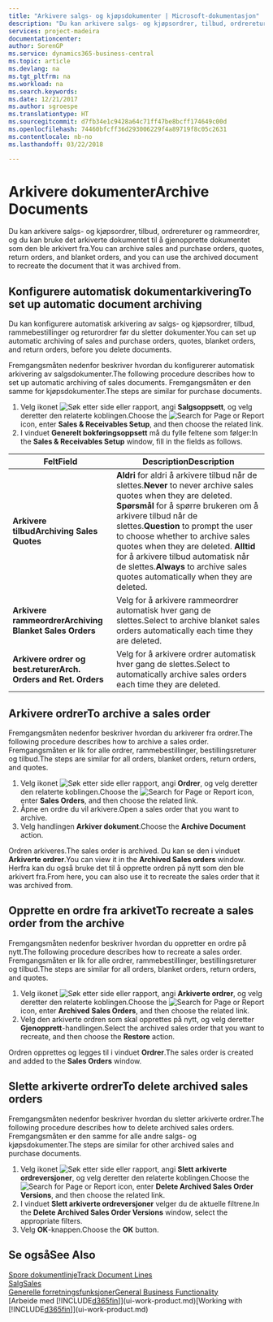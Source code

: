 ```yaml
---
title: "Arkivere salgs- og kjøpsdokumenter | Microsoft-dokumentasjon"
description: "Du kan arkivere salgs- og kjøpsordrer, tilbud, ordrereturer og rammeordrer, og du kan bruke det arkiverte dokumentet til å gjenopprette dokumentet som den ble arkivert fra."
services: project-madeira
documentationcenter: 
author: SorenGP
ms.service: dynamics365-business-central
ms.topic: article
ms.devlang: na
ms.tgt_pltfrm: na
ms.workload: na
ms.search.keywords: 
ms.date: 12/21/2017
ms.author: sgroespe
ms.translationtype: HT
ms.sourcegitcommit: d7fb34e1c9428a64c71ff47be8bcff174649c00d
ms.openlocfilehash: 74460bfcff36d293006229f4a89719f8c05c2631
ms.contentlocale: nb-no
ms.lasthandoff: 03/22/2018

---
```

# <a name="archive-documents"></a><span data-ttu-id="0df9d-103">Arkivere dokumenter</span><span class="sxs-lookup"><span data-stu-id="0df9d-103">Archive Documents</span></span>
<span data-ttu-id="0df9d-104">Du kan arkivere salgs- og kjøpsordrer, tilbud, ordrereturer og rammeordrer, og du kan bruke det arkiverte dokumentet til å gjenopprette dokumentet som den ble arkivert fra.</span><span class="sxs-lookup"><span data-stu-id="0df9d-104">You can archive sales and purchase orders, quotes, return orders, and blanket orders, and you can use the archived document to recreate the document that it was archived from.</span></span>

## <a name="to-set-up-automatic-document-archiving"></a><span data-ttu-id="0df9d-105">Konfigurere automatisk dokumentarkivering</span><span class="sxs-lookup"><span data-stu-id="0df9d-105">To set up automatic document archiving</span></span>  
<span data-ttu-id="0df9d-106">Du kan konfigurere automatisk arkivering av salgs- og kjøpsordrer, tilbud, rammebestillinger og returordrer før du sletter dokumenter.</span><span class="sxs-lookup"><span data-stu-id="0df9d-106">You can set up automatic archiving of sales and purchase orders, quotes, blanket orders, and return orders, before you delete documents.</span></span>

<span data-ttu-id="0df9d-107">Fremgangsmåten nedenfor beskriver hvordan du konfigurerer automatisk arkivering av salgsdokumenter.</span><span class="sxs-lookup"><span data-stu-id="0df9d-107">The following procedure describes how to set up automatic archiving of sales documents.</span></span> <span data-ttu-id="0df9d-108">Fremgangsmåten er den samme for kjøpsdokumenter.</span><span class="sxs-lookup"><span data-stu-id="0df9d-108">The steps are similar for purchase documents.</span></span>
1.  <span data-ttu-id="0df9d-109">Velg ikonet ![Søk etter side eller rapport](media/ui-search/search_small.png "Søk etter side eller rapport"), angi **Salgsoppsett**, og velg deretter den relaterte koblingen.</span><span class="sxs-lookup"><span data-stu-id="0df9d-109">Choose the ![Search for Page or Report](media/ui-search/search_small.png "Search for Page or Report icon") icon, enter **Sales & Receivables Setup**, and then choose the related link.</span></span>
2. <span data-ttu-id="0df9d-110">I vinduet **Generelt bokføringsoppsett** må du fylle feltene som følger:</span><span class="sxs-lookup"><span data-stu-id="0df9d-110">In the **Sales & Receivables Setup** window, fill in the fields as follows.</span></span>

|<span data-ttu-id="0df9d-111">Felt</span><span class="sxs-lookup"><span data-stu-id="0df9d-111">Field</span></span>|<span data-ttu-id="0df9d-112">Description</span><span class="sxs-lookup"><span data-stu-id="0df9d-112">Description</span></span>|
|-----|-----------|
|<span data-ttu-id="0df9d-113">**Arkivere tilbud**</span><span class="sxs-lookup"><span data-stu-id="0df9d-113">**Archiving Sales Quotes**</span></span>|<span data-ttu-id="0df9d-114">**Aldri** for aldri å arkivere tilbud når de slettes.</span><span class="sxs-lookup"><span data-stu-id="0df9d-114">**Never** to never archive sales quotes when they are deleted.</span></span> <span data-ttu-id="0df9d-115">**Spørsmål** for å spørre brukeren om å arkivere tilbud når de slettes.</span><span class="sxs-lookup"><span data-stu-id="0df9d-115">**Question** to prompt the user to choose whether to archive sales quotes when they are deleted.</span></span> <span data-ttu-id="0df9d-116">**Alltid** for å arkivere tilbud automatisk når de slettes.</span><span class="sxs-lookup"><span data-stu-id="0df9d-116">**Always** to archive sales quotes automatically when they are deleted.</span></span>|
|<span data-ttu-id="0df9d-117">**Arkivere rammeordrer**</span><span class="sxs-lookup"><span data-stu-id="0df9d-117">**Archiving Blanket Sales Orders**</span></span>|<span data-ttu-id="0df9d-118">Velg for å arkivere rammeordrer automatisk hver gang de slettes.</span><span class="sxs-lookup"><span data-stu-id="0df9d-118">Select to archive blanket sales orders automatically each time they are deleted.</span></span>|
|<span data-ttu-id="0df9d-119">**Arkivere ordrer og best.returer**</span><span class="sxs-lookup"><span data-stu-id="0df9d-119">**Arch. Orders and Ret. Orders**</span></span>|<span data-ttu-id="0df9d-120">Velg for å arkivere ordrer automatisk hver gang de slettes.</span><span class="sxs-lookup"><span data-stu-id="0df9d-120">Select to automatically archive sales orders each time they are deleted.</span></span>|

## <a name="to-archive-a-sales-order"></a><span data-ttu-id="0df9d-121">Arkivere ordrer</span><span class="sxs-lookup"><span data-stu-id="0df9d-121">To archive a sales order</span></span>
<span data-ttu-id="0df9d-122">Fremgangsmåten nedenfor beskriver hvordan du arkiverer fra ordrer.</span><span class="sxs-lookup"><span data-stu-id="0df9d-122">The following procedure describes how to archive a sales order.</span></span> <span data-ttu-id="0df9d-123">Fremgangsmåten er lik for alle ordrer, rammebestillinger, bestillingsreturer og tilbud.</span><span class="sxs-lookup"><span data-stu-id="0df9d-123">The steps are similar for all orders, blanket orders, return orders, and quotes.</span></span>

1.  <span data-ttu-id="0df9d-124">Velg ikonet ![Søk etter side eller rapport](media/ui-search/search_small.png "Søk etter side eller rapport"), angi **Ordrer**, og velg deretter den relaterte koblingen.</span><span class="sxs-lookup"><span data-stu-id="0df9d-124">Choose the ![Search for Page or Report](media/ui-search/search_small.png "Search for Page or Report icon") icon, enter **Sales Orders**, and then choose the related link.</span></span>  
2.  <span data-ttu-id="0df9d-125">Åpne en ordre du vil arkivere.</span><span class="sxs-lookup"><span data-stu-id="0df9d-125">Open a sales order that you want to archive.</span></span>  
3.  <span data-ttu-id="0df9d-126">Velg handlingen **Arkiver dokument**.</span><span class="sxs-lookup"><span data-stu-id="0df9d-126">Choose the **Archive Document** action.</span></span>

<span data-ttu-id="0df9d-127">Ordren arkiveres.</span><span class="sxs-lookup"><span data-stu-id="0df9d-127">The sales order is archived.</span></span> <span data-ttu-id="0df9d-128">Du kan se den i vinduet **Arkiverte ordrer**.</span><span class="sxs-lookup"><span data-stu-id="0df9d-128">You can view it in the **Archived Sales orders** window.</span></span> <span data-ttu-id="0df9d-129">Herfra kan du også bruke det til å opprette ordren på nytt som den ble arkivert fra.</span><span class="sxs-lookup"><span data-stu-id="0df9d-129">From here, you can also use it to recreate the sales order that it was archived from.</span></span>

## <a name="to-recreate-a-sales-order-from-the-archive"></a><span data-ttu-id="0df9d-130">Opprette en ordre fra arkivet</span><span class="sxs-lookup"><span data-stu-id="0df9d-130">To recreate a sales order from the archive</span></span>
<span data-ttu-id="0df9d-131">Fremgangsmåten nedenfor beskriver hvordan du oppretter en ordre på nytt.</span><span class="sxs-lookup"><span data-stu-id="0df9d-131">The following procedure describes how to recreate a sales order.</span></span> <span data-ttu-id="0df9d-132">Fremgangsmåten er lik for alle ordrer, rammebestillinger, bestillingsreturer og tilbud.</span><span class="sxs-lookup"><span data-stu-id="0df9d-132">The steps are similar for all orders, blanket orders, return orders, and quotes.</span></span>

1.  <span data-ttu-id="0df9d-133">Velg ikonet ![Søk etter side eller rapport](media/ui-search/search_small.png "Søk etter side eller rapport"), angi **Arkiverte ordrer**, og velg deretter den relaterte koblingen.</span><span class="sxs-lookup"><span data-stu-id="0df9d-133">Choose the ![Search for Page or Report](media/ui-search/search_small.png "Search for Page or Report icon") icon, enter **Archived Sales Orders**, and then choose the related link.</span></span>
2.  <span data-ttu-id="0df9d-134">Velg den arkiverte ordren som skal opprettes på nytt, og velg deretter **Gjenopprett**-handlingen.</span><span class="sxs-lookup"><span data-stu-id="0df9d-134">Select the archived sales order that you want to recreate, and then choose the **Restore** action.</span></span>  

<span data-ttu-id="0df9d-135">Ordren opprettes og legges til i vinduet **Ordrer**.</span><span class="sxs-lookup"><span data-stu-id="0df9d-135">The sales order is created and added to the **Sales Orders** window.</span></span>

## <a name="to-delete-archived-sales-orders"></a><span data-ttu-id="0df9d-136">Slette arkiverte ordrer</span><span class="sxs-lookup"><span data-stu-id="0df9d-136">To delete archived sales orders</span></span>
<span data-ttu-id="0df9d-137">Fremgangsmåten nedenfor beskriver hvordan du sletter arkiverte ordrer.</span><span class="sxs-lookup"><span data-stu-id="0df9d-137">The following procedure describes how to delete archived sales orders.</span></span> <span data-ttu-id="0df9d-138">Fremgangsmåten er den samme for alle andre salgs- og kjøpsdokumenter.</span><span class="sxs-lookup"><span data-stu-id="0df9d-138">The steps are similar for other archived sales and purchase documents.</span></span>

1.  <span data-ttu-id="0df9d-139">Velg ikonet ![Søk etter side eller rapport](media/ui-search/search_small.png "Søk etter side eller rapport"), angi **Slett arkiverte ordreversjoner**, og velg deretter den relaterte koblingen.</span><span class="sxs-lookup"><span data-stu-id="0df9d-139">Choose the ![Search for Page or Report](media/ui-search/search_small.png "Search for Page or Report icon") icon, enter **Delete Archived Sales Order Versions**, and then choose the related link.</span></span>  
2.  <span data-ttu-id="0df9d-140">I vinduet **Slett arkiverte ordreversjoner** velger du de aktuelle filtrene.</span><span class="sxs-lookup"><span data-stu-id="0df9d-140">In the **Delete Archived Sales Order Versions** window, select the appropriate filters.</span></span>  
3.  <span data-ttu-id="0df9d-141">Velg **OK**-knappen.</span><span class="sxs-lookup"><span data-stu-id="0df9d-141">Choose the **OK** button.</span></span>

## <a name="see-also"></a><span data-ttu-id="0df9d-142">Se også</span><span class="sxs-lookup"><span data-stu-id="0df9d-142">See Also</span></span>
[<span data-ttu-id="0df9d-143">Spore dokumentlinje</span><span class="sxs-lookup"><span data-stu-id="0df9d-143">Track Document Lines</span></span>](across-how-to-track-document-lines.md)  
[<span data-ttu-id="0df9d-144">Salg</span><span class="sxs-lookup"><span data-stu-id="0df9d-144">Sales</span></span>](sales-manage-sales.md)  
[<span data-ttu-id="0df9d-145">Generelle forretningsfunksjoner</span><span class="sxs-lookup"><span data-stu-id="0df9d-145">General Business Functionality</span></span>](ui-across-business-areas.md)  
<span data-ttu-id="0df9d-146">[Arbeide med [!INCLUDE[d365fin](includes/d365fin_md.md)]](ui-work-product.md)</span><span class="sxs-lookup"><span data-stu-id="0df9d-146">[Working with [!INCLUDE[d365fin](includes/d365fin_md.md)]](ui-work-product.md)</span></span>

